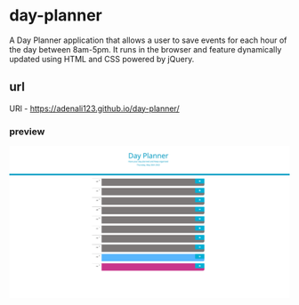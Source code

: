 # day-planner

A Day Planner application that allows a user to save events for each hour of the  day between 8am-5pm. It runs in the browser and feature dynamically updated using HTML and CSS powered by jQuery.

## url

URl - https://adenali123.github.io/day-planner/


### preview

![Day Planner](./assets/images/Screenshot%202022-05-26%20at%2016.28.48.png)